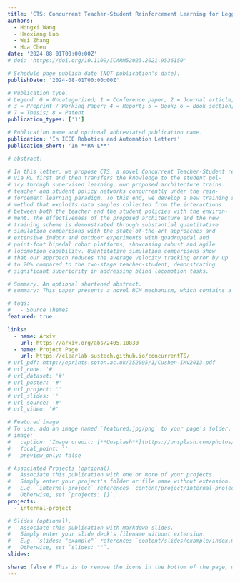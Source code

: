```yaml
---
title: 'CTS: Concurrent Teacher-Student Reinforcement Learning for Legged Locomotion'
authors: 
  - Hongxi Wang
  - Haoxiang Luo
  - Wei Zhang
  - Hua Chen
date: '2024-08-01T00:00:00Z'
# doi: 'https://doi.org/10.1109/ICARM52023.2021.9536150'

# Schedule page publish date (NOT publication's date).
publishDate: '2024-08-01T00:00:00Z'

# Publication type.
# Legend: 0 = Uncategorized; 1 = Conference paper; 2 = Journal article;
# 3 = Preprint / Working Paper; 4 = Report; 5 = Book; 6 = Book section;
# 7 = Thesis; 8 = Patent
publication_types: ['1']

# Publication name and optional abbreviated publication name.
publication: 'In IEEE Robotics and Automation Letters'
publication_short: 'In **RA-L**'

# abstract: 

# In this letter, we propose CTS, a novel Concurrent Teacher-Student reinforcement learning architecture for legged locomotion over uneven terrains. Different from conventional teacher-student architecture that trains the teacher policy
# via RL first and then transfers the knowledge to the student pol-
# icy through supervised learning, our proposed architecture trains
# teacher and student policy networks concurrently under the rein-
# forcement learning paradigm. To this end, we develop a new training scheme based on a modified proximal policy gradient (PPO)
# method that exploits data samples collected from the interactions
# between both the teacher and the student policies with the environ-
# ment. The effectiveness of the proposed architecture and the new
# training scheme is demonstrated through substantial quantitative
# simulation comparisons with the state-of-the-art approaches and
# extensive indoor and outdoor experiments with quadrupedal and
# point-foot bipedal robot platforms, showcasing robust and agile
# locomotion capability. Quantitative simulation comparisons show
# that our approach reduces the average velocity tracking error by up
# to 20% compared to the two-stage teacher-student, demonstrating
# significant superiority in addressing blind locomotion tasks.

# Summary. An optional shortened abstract.
# summary: This paper presents a novel RCM mechanism, which contains a parallel manipulator and a parallelogram structure to create a re-localizable RCM point that can be generalized over a range of procedures.

# tags:
#   - Source Themes
featured: true

links:
  - name: Arxiv
    url: https://arxiv.org/abs/2405.10830
  - name: Project Page
    url: https://clearlab-sustech.github.io/concurrentTS/
# url_pdf: http://eprints.soton.ac.uk/352095/1/Cushen-IMV2013.pdf
# url_code: '#'
# url_dataset: '#'
# url_poster: '#'
# url_project: ''
# url_slides: ''
# url_source: '#'
# url_video: '#'

# Featured image
# To use, add an image named `featured.jpg/png` to your page's folder.
# image:
#   caption: 'Image credit: [**Unsplash**](https://unsplash.com/photos/pLCdAaMFLTE)'
#   focal_point: ''
#   preview_only: false

# Associated Projects (optional).
#   Associate this publication with one or more of your projects.
#   Simply enter your project's folder or file name without extension.
#   E.g. `internal-project` references `content/project/internal-project/index.md`.
#   Otherwise, set `projects: []`.
projects:
  - internal-project

# Slides (optional).
#   Associate this publication with Markdown slides.
#   Simply enter your slide deck's filename without extension.
#   E.g. `slides: "example"` references `content/slides/example/index.md`.
#   Otherwise, set `slides: ""`.
slides:

share: false # This is to remove the icons in the bottom of the page, which is set 'true' by default.
---
```



